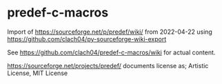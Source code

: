 # predef-c-macros

Import of https://sourceforge.net/p/predef/wiki/ from 2022-04-22 using https://github.com/clach04/py-sourceforge-wiki-export

See https://github.com/clach04/predef-c-macros/wiki for actual content.

https://sourceforge.net/projects/predef/ documents license as; Artistic License, MIT License
